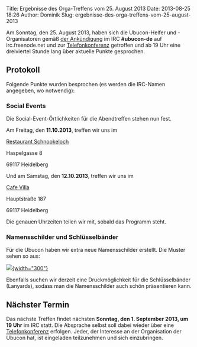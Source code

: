 Title: Ergebnisse des Orga-Treffens vom 25. August 2013
Date: 2013-08-25 18:26
Author: Dominik
Slug: ergebnisse-des-orga-treffens-vom-25-august-2013

Am Sonntag, den 25. August 2013, haben sich die Ubucon-Helfer und
-Organisatoren gemäß [der
Ankündigung](/2013/regelmaessiges-irc-treffen-in-ubucon-de) im IRC
**\#ubucon-de** auf irc.freenode.net und zur
[Telefonkonferenz](http://wiki.ubucon.de/doku.php/ubucon:2013:kommunikation#telko-raum)
getroffen und ab 19 Uhr eine dreiviertel Stunde lang über aktuelle
Punkte gesprochen.


Protokoll
---------


Folgende Punkte wurden besprochen (es werden die IRC-Namen angegeben, wo
notwendig):


### Social Events


Die Social-Event-Örtlichkeiten für die Abendtreffen stehen nun fest.


Am Freitag, den **11.10.2013**, treffen wir uns im


[Restaurant Schnookeloch](http://www.schnookeloch-heidelberg.de/)  

Haspelgasse 8  

69117 Heidelberg


Und am Samstag, den **12.10.2013**, treffen wir uns im


[Cafe Villa](http://www.cafevilla.de/)  

Hauptstraße 187  

69117 Heidelberg


Die genauen Uhrzeiten teilen wir mit, sobald das Programm steht.


### Namensschilder und Schlüsselbänder


Für die Ubucon haben wir extra neue Namensschilder erstellt. Die Muster
sehen so aus:


[![]({filename}/files/ubucon_2013_namensschilder.png){width="300"}]({filename}/files/ubucon_2013_namensschilder.png)


Ebenfalls suchen wir derzeit eine Druckmöglichkeit für die
Schlüsselbänder (Lanyards), sodass man die Namensschilder auch schön
präsentieren kann.


Nächster Termin
---------------


Das nächste Treffen findet nächsten **Sonntag, den 1. September 2013, um
19 Uhr** im IRC statt. Die Absprache selbst soll dabei wieder über eine
[Telefonkonferenz](http://wiki.ubucon.de/doku.php/ubucon:2013:kommunikation#telko-raum)
erfolgen. Jeder, der Interesse an der Organisation der Ubucon hat, ist
eingeladen teilzunehmen und sich einzubringen.
